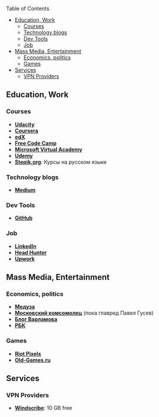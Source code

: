 Table of Contents

<!-- TOC -->

- [Education, Work](#education-work)
	- [Courses](#courses)
	- [Technology blogs](#technology-blogs)
	- [Dev Tools](#dev-tools)
	- [Job](#job)
- [Mass Media, Entertainment](#mass-media-entertainment)
	- [Economics, politics](#economics-politics)
	- [Games](#games)
- [Services](#services)
	- [VPN Providers](#vpn-providers)

<!-- /TOC -->

## Education, Work

### Courses
+ **[Udacity](https://classroom.udacity.com)**
+ **[Coursera](https://www.coursera.org)**
+ **[edX](https://courses.edx.org)**
+ **[Free Code Camp](https://www.freecodecamp.com)**
+ **[Microsoft Virtual Academy](https://mva.microsoft.com)**
+ **[Udemy](https://www.udemy.com)**
+ **[Stepik.org](https://stepic.org)**: Курсы на русском языке

### Technology blogs
+ **[Medium](https://medium.com)**

### Dev Tools
+ **[GitHub](https://github.com)**

### Job
+ **[LinkedIn](https://www.linkedin.com)**
+ **[Head Hunter](https://hh.ru)**
+ **[Upwork](https://www.upwork.com)**


## Mass Media, Entertainment

### Economics, politics
+ **[Медуза](https://meduza.io)**
+ **[Московский комсомолец](http://www.mk.ru)** (пока главред Павел Гусев)
+ **[Блог Варламова](http://varlamov.ru)**
+ **[РБК](https://www.rbc.ru)**

### Games
+ **[Riot Pixels](https://meduza.io)**
+ **[Old-Games.ru](http://www.old-games.ru)**


## Services

### VPN Providers
+ **[Windscribe](https://windscribe.com)**: 10 GB free
